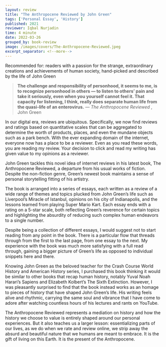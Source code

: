 ```yaml
---
layout: review
title: "The Anthropocene Reviewed by John Green"
tags: ['Personal Essay', 'History']
published: 2021
reviewer: Iqbal Nurjadin
time: 4 minute
date: 2022-03-26
grouped_by: book-review
image: /images/covers/The-Anthropocene-Reviewed.jpeg
excerpt_separator: <!--more-->
---
```


Recommended for: readers with a passion for the strange, extraordinary creations and achievements of human society, hand-picked and described by the life of John Green
<!--more-->

> **The challenge and responsibility of personhood, it seems to me, is to recognize personhood in others — to listen to others’ pain and take it seriously, even when you yourself cannot feel it. That capacity for listening, I think, really does separate human life from the quasi-life of an enterovirus.**
> — _The Anthropocene Reviewed_ , John Green

In our digital era, reviews are ubiquitous. Specifically, we now find reviews and ratings based on quantitative scales that can be aggregated to determine the worth of products, places, and even the mundane objects such as a park bench. With the ever expanding domain of the internet, everyone now has a place to be a reviewer. Even as you read these words, you are reading my review. Your decision to click and read my writing has given value to my opinions as a reviewer.

John Green tackles this novel idea of internet reviews in his latest book, The Anthropocene Reviewed, a departure from his usual works of fiction. Despite the non-fiction genre, Green’s newest book maintains a sense of personal storytelling fitting of his artistry.

The book is arranged into a series of essays, each written as a review of a wide range of themes and topics plucked from John Green’s life such as Liverpool’s Miracle of Istanbul, opinions on his city of Indianapolis, and the lessons learned from playing Super Mario Kart. Each essay ends with a rating on a 5-star scale, both reflecting Green’s reverence for certain topics and highlighting the absurdity of reducing such complex human endeavors to a single number.

Despite being a collection of different essays, I would suggest not to start reading from any point in the book. There is a particular flow that threads through from the first to the last page, from one essay to the next. My experience with the book was much more satisfying with a full read through, gaining a bigger picture of Green’s life as opposed to individual snippets here and there.

Knowing John Green as the beloved teacher for the Crash Course World History and American History series, I purchased this book thinking it would be similar to other books that recap human history, notably Yuval Noah Harari’s Sapiens and Elizabeth Kolbert’s The Sixth Extinction. However, I was pleasantly surprised to find that the book instead works as an homage to pieces of history that have shaped John Green’s life. His writing feels alive and rhythmic, carrying the same soul and vibrance that I have come to adore after watching countless hours of his lectures and rants on YouTube.

The Anthropocene Reviewed represents a mediation on history and how the history we choose to value is entirely shaped around our personal experiences. But it also teaches us a larger lesson: essentializing parts of our lives, as we do when we rate and review online, we strip away the absurd and beautiful nature that we humans are meant to embrace. It is the gift of living on this Earth. It is the present of the Anthropocene.
